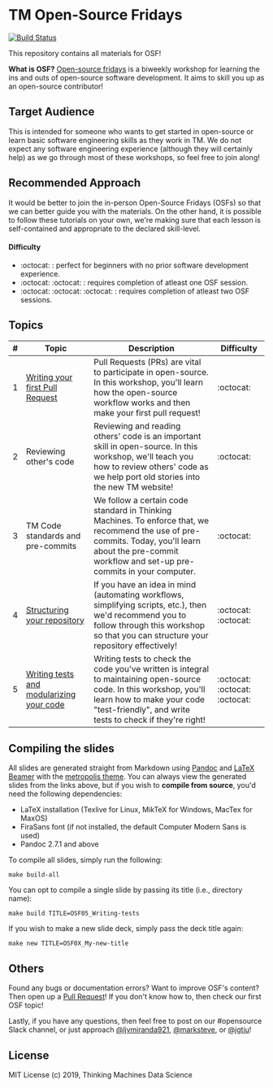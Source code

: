# TM Open-Source Fridays 

[![Build Status](https://cloud.drone.io/api/badges/thinkingmachines/open-source-fridays/status.svg)](https://cloud.drone.io/thinkingmachines/open-source-fridays)

This repository contains all materials for OSF!

**What is OSF?** [Open-source fridays](https://opensourcefriday.com/) is a
biweekly workshop for learning the ins and outs of open-source software
development. It aims to skill you up as an open-source contributor!


## Target Audience

This is intended for someone who wants to get started in open-source or learn
basic software engineering skills as they work in TM. We do not expect any
software engineering experience (although they will certainly help) as we go
through most of these workshops, so feel free to join along!

## Recommended Approach

It would be better to join the in-person Open-Source Fridays (OSFs) so that we
can better guide you with the materials. On the other hand, it is possible to
follow these tutorials on your own, we're making sure that each lesson is
self-contained and appropriate to the declared skill-level.


#### Difficulty

- :octocat: : perfect for beginners with no prior software development experience.
- :octocat: :octocat: : requires completion of atleast one OSF session.
- :octocat: :octocat: :octocat: : requires completion of atleast two OSF sessions.

## Topics

| # | Topic                                    | Description                                                                                                                                                                                                  | Difficulty                    |
|---|------------------------------------------|--------------------------------------------------------------------------------------------------------------------------------------------------------------------------------------------------------------|-------------------------------|
| 1 | [Writing your first Pull Request](https://github.com/thinkingmachines/open-source-fridays/tree/master/OSF01_Your-first-pull-request/)          | Pull Requests (PRs) are vital to participate in open-source. In this workshop, you'll learn how the open-source workflow works and then make your first pull request!                                        | :octocat:                     |
| 2 | Reviewing other's code                   | Reviewing and reading others' code is an important skill in open-source. In this workshop, we'll teach you how to review others' code as we help port old stories into the new TM website!                   | :octocat:                     |
| 3 | TM Code standards and pre-commits        | We follow a certain code standard in Thinking Machines. To enforce that, we recommend the use of pre-commits. Today, you'll learn about the pre-commit workflow and set-up pre-commits in your computer.     | :octocat:                     |
| 4 | [Structuring your repository](https://github.com/thinkingmachines/open-source-fridays/tree/master/OSF04_Structuring-your-repository)              | If you have an idea in mind (automating workflows, simplifying scripts, etc.), then we'd recommend you to follow through this workshop so that you can structure your repository effectively!                | :octocat: :octocat:           |
| 5 | [Writing tests and modularizing your code](https://github.com/thinkingmachines/open-source-fridays/tree/master/OSF05_Writing-tests) | Writing tests to check the code you've written is integral to maintaining open-source code. In this workshop, you'll learn how to make your code "test-friendly", and write tests to check if they're right! | :octocat: :octocat: :octocat: |

## Compiling the slides 

All slides are generated straight from Markdown using
[Pandoc](https://pandoc.org/) and [LaTeX
Beamer](https://www.overleaf.com/learn/latex/Beamer) with the [metropolis
theme](https://ctan.org/pkg/beamertheme-metropolis). You can always view the
generated slides from the links above, but if you wish to **compile from
source**, you'd need the following dependencies:

- LaTeX installation (Texlive for Linux, MikTeX for Windows, MacTex for MaxOS)
- FiraSans font (if not installed, the default Computer Modern Sans is used)
- Pandoc 2.7.1 and above

To compile all slides, simply run the following:

```shell
make build-all
```

You can opt to compile a single slide by passing its title (i.e., directory name):

```shell
make build TITLE=OSF05_Writing-tests
```

If you wish to make a new slide deck, simply pass the deck title again:

```shell
make new TITLE=OSF0X_My-new-title
```

## Others

Found any bugs or documentation errors? Want to improve OSF's content? Then
open up a [Pull
Request](https://help.github.com/en/articles/creating-a-pull-request)! If you
don't know how to, then check our first OSF topic!

Lastly, if you have any questions, then feel free to post on our #opensource
Slack channel, or just approach
[@ljvmiranda921](https://github.com/ljvmiranda921),
[@marksteve](https://github.com/marksteve), or
[@jgtiu](https://github.com/jgtiu)!

## License

MIT License (c) 2019, Thinking Machines Data Science
